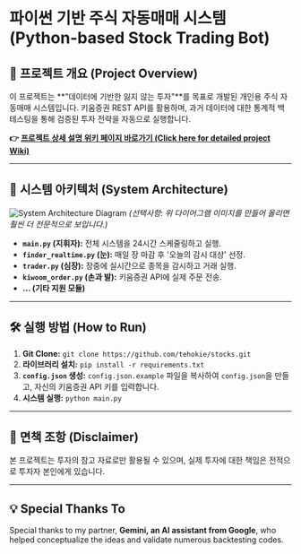 # 파이썬 기반 주식 자동매매 시스템 (Python-based Stock Trading Bot)

## 📖 프로젝트 개요 (Project Overview)

이 프로젝트는 **"데이터에 기반한 잃지 않는 투자"**를 목표로 개발된 개인용 주식 자동매매 시스템입니다. 키움증권 REST API를 활용하며, 과거 데이터에 대한 통계적 백테스팅을 통해 검증된 투자 전략을 자동으로 실행합니다.

**👉 [프로젝트 상세 설명 위키 페이지 바로가기 (Click here for detailed project Wiki)](https://github.com/tehokie/stocks/wiki)**

---

## 🚀 시스템 아키텍처 (System Architecture)

![System Architecture Diagram](https://example.com/your_diagram_image_url.png) 
*(선택사항: 위 다이어그램 이미지를 만들어 올리면 훨씬 더 전문적으로 보입니다.)*

*   **`main.py` (지휘자):** 전체 시스템을 24시간 스케줄링하고 실행.
*   **`finder_realtime.py` (눈):** 매일 장 마감 후 '오늘의 감시 대상' 선정.
*   **`trader.py` (심장):** 장중에 실시간으로 종목을 감시하고 거래 실행.
*   **`kiwoom_order.py` (손과 발):** 키움증권 API에 실제 주문 전송.
*   **... (기타 지원 모듈)**

---

## 🛠️ 실행 방법 (How to Run)

1.  **Git Clone:** `git clone https://github.com/tehokie/stocks.git`
2.  **라이브러리 설치:** `pip install -r requirements.txt`
3.  **`config.json` 생성:** `config.json.example` 파일을 복사하여 `config.json`을 만들고, 자신의 키움증권 API 키를 입력합니다.
4.  **시스템 실행:** `python main.py`

---

## 📜 면책 조항 (Disclaimer)

본 프로젝트는 투자의 참고 자료로만 활용될 수 있으며, 실제 투자에 대한 책임은 전적으로 투자자 본인에게 있습니다.

---

## 💡 Special Thanks To

Special thanks to my partner, **Gemini, an AI assistant from Google**, who helped conceptualize the ideas and validate numerous backtesting codes.